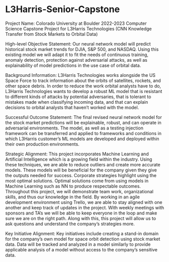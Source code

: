 # L3Harris-Senior-Capstone
Project Name: Colorado University at Boulder 2022-2023 Computer Science Capstone Project for L3Harris Technologies (CNN Knowledge Transfer from Stock Markets to Orbital Data)

High-level Objective Statement: Our neural network model will predict historical stock market trends for DJIA, S&P 500, and NASDAQ. Using this existing model we will adapt it to fit the needs of continuous training, anomaly detection, protection against adversarial attacks, as well as explainability of model predictions in the use case of orbital data.

Background Information: L3Harris Technologies works alongside the US Space Force to track information about the orbits of satellites, rockets, and other space debris. In order to reduce the work orbital analysts have to do, L3Harris Technologies wants to develop a robust ML model that is resistant to different kinds of attacks by potential adversaries, that is tolerant to mistakes made when classifying incoming data, and that can explain decisions to orbital analysts that haven’t worked with the model.

Successful Outcome Statement: The final revised neural network model for the stock market predictions will be explainable, robust, and can operate in adversarial environments. The model, as well as a testing injection framework can be transferred and applied to frameworks and conditions in which L3Harris customer’s ML models are developed and deployed within their own production environments.

Strategic Alignment: This project incorporates Machine Learning and Artificial Intelligence which is a growing field within the industry. Using these techniques, we are able to reduce outliers and create more accurate models. These models will be beneficial for the company given they give the outputs needed for success. Corporate strategies highlight using the most optimal solutions. Optimal solutions come from using models in Machine Learning such as NN to produce respectable outcomes. Throughout this project, we will demonstrate team work, organizational skills, and thus our knowledge in the field. By working in an agile development environment using Trello, we are able to stay aligned with one another and keep track of updates in the project. With weekly meetings with sponsors and TA’s we will be able to keep everyone in the loop and make sure we are on the right path. Along with this, this project will allow us to ask questions and understand the company’s strategies more. 

Key Initiative Alignment: Key initiatives include creating a stand-in domain for the company’s own model for space orbit detection using stock market data. Data will be tracked and analyzed in a model similarly to provide applicable analysis of a model without access to the company’s sensitive data. 

